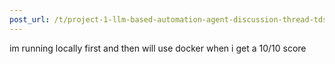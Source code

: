 ```yaml
---
post_url: /t/project-1-llm-based-automation-agent-discussion-thread-tds-jan-2025/164277/300
---
```

im running locally first and then will use docker when i get a 10/10 score